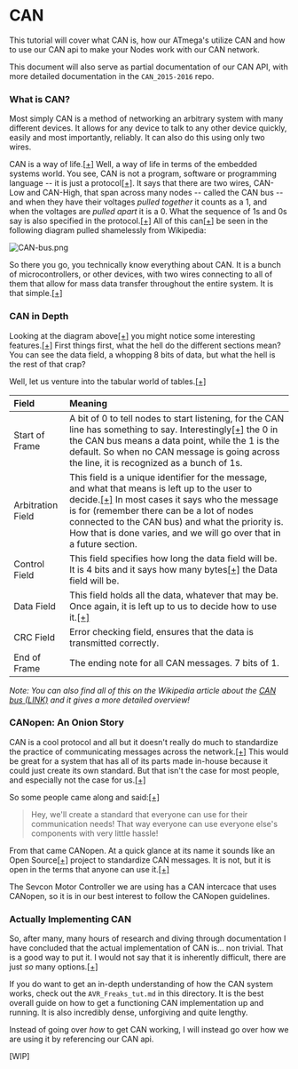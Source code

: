 # CAN
This tutorial will cover what CAN is, how our ATmega's utilize CAN and how to use our CAN api to make your Nodes work with our CAN network.

This document will also serve as partial documentation of our CAN API, with more detailed documentation in the `CAN_2015-2016` repo.

### What is CAN?
Most simply CAN is a method of networking an arbitrary system with many different devices. It allows for any device to talk to any other device quickly, easily and most importantly, reliably. It can also do this using only two wires. 

CAN is a way of life.[[+]](null "At this point you should consider turning away and learning CAN on your own. The goofiness will only increase 10x") Well, a way of life in terms of the embedded systems world. You see, CAN is not a program, software or programming language -- it is just a protocol[[+]](null "Invented at Bosch in the 1980s, so it is relatively new in the grand scheme of things."). It says that there are two wires, CAN-Low and CAN-High, that span across many nodes -- called the CAN bus -- and when they have their voltages *pulled together* it counts as a 1, and when the voltages are *pulled apart* it is a 0. What the sequence of 1s and 0s say is also specified in the protocol.[[+]](null "Thankfully, I don't know what we would do otherwise...") All of this can[[+]](null "Hah! Get it? CAN?") be seen in the following diagram pulled shamelessly from Wikipedia:

![CAN-bus.png](https://raw.githubusercontent.com/OlinREVO/CAN_101/master/Tut_5/CAN-bus.png "Oh look at me, I can do images!")

So there you go, you technically know everything about CAN. It is a bunch of microcontrollers, or other devices, with two wires connecting to all of them that allow for mass data transfer throughout the entire system. It is that simple.[[+]](null "I like things that are simple")

### CAN in Depth
Looking at the diagram above[[+]](null "Seriously, it is the best diagram I have ever seen. I love it. I am going to print it out and marry it. Wait, what is going on?") you might notice some interesting features.[[+]](null "Or you might not, I don't know your life") First things first, what the hell do the different sections mean? You can see the data field, a whopping 8 bits of data, but what the hell is the rest of that crap?

Well, let us venture into the tabular world of tables.[[+]](null "This sentence doesn't make sense, but I had to have a transition.")

| Field | Meaning |
|:--- | :--- |
| Start of Frame | A bit of 0 to tell nodes to start listening, for the CAN line has something to say. Interestingly[[+]](null "Actually this is pretty common, so not that interesting...") the 0 in the CAN bus means a data point, while the 1 is the default. So when no CAN message is going across the line, it is recognized as a bunch of 1s.|
| Arbitration Field | This field is a unique identifier for the message, and what that means is left up to the user to decide.[[+]](null "Awwww, how sweet!") In most cases it says who the message is for (remember there can be a lot of nodes connected to the CAN bus) and what the priority is. How that is done varies, and we will go over that in a future section.|
| Control Field | This field specifies how long the data field will be. It is 4 bits and it says how many bytes[[+]](null "byte = 8 bits") the Data field will be. |
| Data Field | This field holds all the data, whatever that may be. Once again, it is left up to us to decide how to use it.[[+]](null "Kindof, although I will go over why we have no control later on")|
| CRC Field | Error checking field, ensures that the data is transmitted correctly.|
| End of Frame | The ending note for all CAN messages. 7 bits of 1.|

*Note: You can also find all of this on the Wikipedia article about the [CAN bus (LINK)](https://en.wikipedia.org/wiki/CAN_bus "Click me! Click me!") and it gives a more detailed overview!*

### CANopen: An Onion Story
CAN is a cool protocol and all but it doesn't really do much to standardize the practice of communicating messages across the network.[[+]](null "And in many ways that isn't their goal. Any person can make the system do what they want, it is super flexible") This would be great for a system that has all of its parts made in-house because it could just create its own standard. But that isn't the case for most people, and especially not the case for us.[[+]](null "Although I do vote we get a mining & smelting subteam. Or an alchemy subteam -- that would be way better.")

So some people came along and said:[[+]](null "Nobody actually said this. Or maybe someone did. I guess I did.")

> Hey, we'll create a standard that everyone can use for their communication needs! That way everyone can use everyone else's components with very little hassle!

From that came CANopen. At a quick glance at its name it sounds like an Open Source[[+]](null "We <3 Open Source") project to standardize CAN messages. It is not, but it is open in the terms that anyone can use it.[[+]](null "I won't go into politics here.") 

The Sevcon Motor Controller we are using has a CAN intercace that uses CANopen, so it is in our best interest to follow the CANopen guidelines.

### Actually Implementing CAN

So, after many, many hours of research and diving through documentation I have concluded that the actual implementation of CAN is... non trivial. That is a good way to put it. I would not say that it is inherently difficult, there are just *so* many options.[[+]](null "Which is why CAN is so widely used. It is incredibly flexible and can be used for many various applications where different features are required.")

If you do want to get an in-depth understanding of how the CAN system works, check out the `AVR_Freaks_tut.md` in this directory. It is the best overall guide on how to get a functioning CAN implementation up and running. It is also incredibly dense, unforgiving and quite lengthy. 

Instead of going over *how* to get CAN working, I will instead go over how we are using it by referencing our CAN api.

[WIP]
